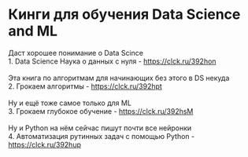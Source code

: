 # Кинги для обучения Data Science and ML

Даст хорошее понимание о Data Scince </br>1. Data Science Наука о данных с нуля - https://clck.ru/392hon</br>
</br>
Эта книга по алгоритмам для начинающих без этого в DS некуда</br>
2. Грокаем алгоритмы - https://clck.ru/392hpt</br>
</br>
Ну и ещё тоже самое только для ML</br>
3. Грокаем глубокое обучение - https://clck.ru/392hsM</br>
</br>
Ну и Python на нём сейчас пишут почти все нейронки</br>
4. Автоматизация рутинных задач с помощью Python - https://clck.ru/392hup</br> 
